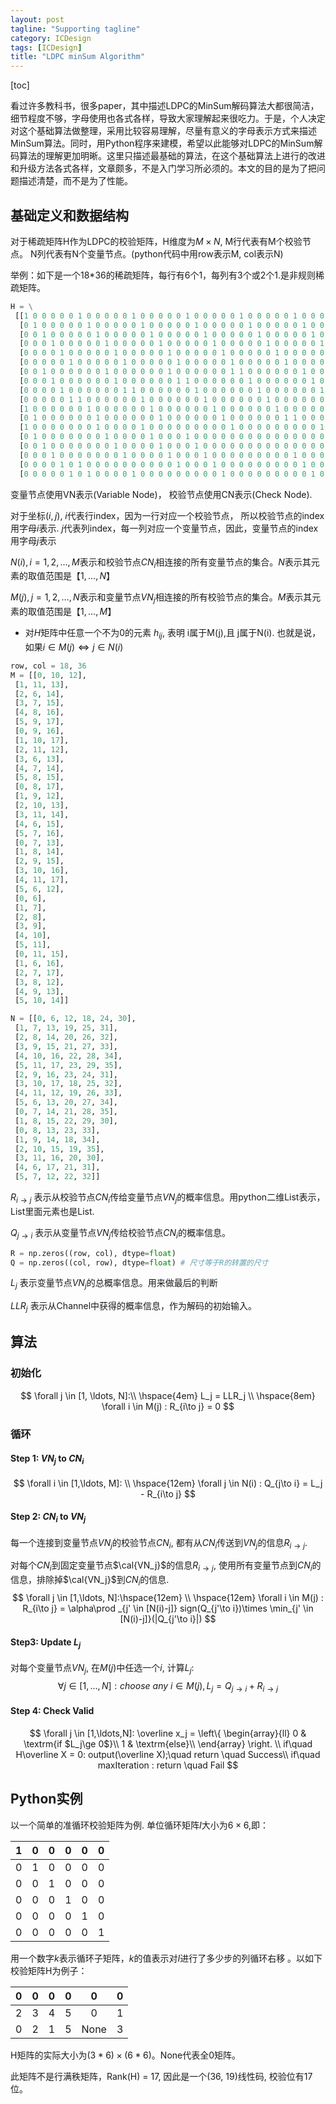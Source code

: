 ```yaml
---
layout: post
tagline: "Supporting tagline"
category: ICDesign
tags: [ICDesign]
title: "LDPC minSum Algorithm"
---
```


[toc]

看过许多教科书，很多paper，其中描述LDPC的MinSum解码算法大都很简洁，细节程度不够，字母使用也各式各样，导致大家理解起来很吃力。于是，个人决定对这个基础算法做整理，采用比较容易理解，尽量有意义的字母表示方式来描述MinSum算法。同时，用Python程序来建模，希望以此能够对LDPC的MinSum解码算法的理解更加明晰。这里只描述最基础的算法，在这个基础算法上进行的改进和升级方法各式各样，文章颇多，不是入门学习所必须的。本文的目的是为了把问题描述清楚，而不是为了性能。

## 基础定义和数据结构

对于稀疏矩阵H作为LDPC的校验矩阵，H维度为$M\times N$, M行代表有M个校验节点。 N列代表有N个变量节点。(python代码中用row表示M, col表示N)

举例：如下是一个18*36的稀疏矩阵，每行有6个1，每列有3个或2个1.是非规则稀疏矩阵。

```python
H = \
 [[1 0 0 0 0 0 1 0 0 0 0 0 1 0 0 0 0 0 1 0 0 0 0 0 1 0 0 0 0 0 1 0 0 0 0 0]
  [0 1 0 0 0 0 0 1 0 0 0 0 0 1 0 0 0 0 0 1 0 0 0 0 0 1 0 0 0 0 0 1 0 0 0 0]
  [0 0 1 0 0 0 0 0 1 0 0 0 0 0 1 0 0 0 0 0 1 0 0 0 0 0 1 0 0 0 0 0 1 0 0 0]
  [0 0 0 1 0 0 0 0 0 1 0 0 0 0 0 1 0 0 0 0 0 1 0 0 0 0 0 1 0 0 0 0 0 1 0 0]
  [0 0 0 0 1 0 0 0 0 0 1 0 0 0 0 0 1 0 0 0 0 0 1 0 0 0 0 0 1 0 0 0 0 0 1 0]
  [0 0 0 0 0 1 0 0 0 0 0 1 0 0 0 0 0 1 0 0 0 0 0 1 0 0 0 0 0 1 0 0 0 0 0 1]
  [0 0 1 0 0 0 0 0 0 1 0 0 0 0 0 0 1 0 0 0 0 0 0 1 1 0 0 0 0 0 0 1 0 0 0 0]
  [0 0 0 1 0 0 0 0 0 0 1 0 0 0 0 0 0 1 1 0 0 0 0 0 0 1 0 0 0 0 0 0 1 0 0 0]
  [0 0 0 0 1 0 0 0 0 0 0 1 1 0 0 0 0 0 0 1 0 0 0 0 0 0 1 0 0 0 0 0 0 1 0 0]
  [0 0 0 0 0 1 1 0 0 0 0 0 0 1 0 0 0 0 0 0 1 0 0 0 0 0 0 1 0 0 0 0 0 0 1 0]
  [1 0 0 0 0 0 0 1 0 0 0 0 0 0 1 0 0 0 0 0 0 1 0 0 0 0 0 0 1 0 0 0 0 0 0 1]
  [0 1 0 0 0 0 0 0 1 0 0 0 0 0 0 1 0 0 0 0 0 0 1 0 0 0 0 0 0 1 1 0 0 0 0 0]
  [1 0 0 0 0 0 0 0 1 0 0 0 0 1 0 0 0 0 0 0 0 0 0 1 0 0 0 0 0 0 0 0 0 1 0 0]
  [0 1 0 0 0 0 0 0 0 1 0 0 0 0 1 0 0 0 1 0 0 0 0 0 0 0 0 0 0 0 0 0 0 0 1 0]
  [0 0 1 0 0 0 0 0 0 0 1 0 0 0 0 1 0 0 0 1 0 0 0 0 0 0 0 0 0 0 0 0 0 0 0 1]
  [0 0 0 1 0 0 0 0 0 0 0 1 0 0 0 0 1 0 0 0 1 0 0 0 0 0 0 0 0 0 1 0 0 0 0 0]
  [0 0 0 0 1 0 1 0 0 0 0 0 0 0 0 0 0 1 0 0 0 1 0 0 0 0 0 0 0 0 0 1 0 0 0 0]
  [0 0 0 0 0 1 0 1 0 0 0 0 1 0 0 0 0 0 0 0 0 0 1 0 0 0 0 0 0 0 0 0 1 0 0 0]]
```



变量节点使用VN表示(Variable Node)， 校验节点使用CN表示(Check Node). 

对于坐标$(i,j)$,  $i$代表行index，因为一行对应一个校验节点， 所以校验节点的index用字母$i$表示. $j$代表列index，每一列对应一个变量节点，因此，变量节点的index用字母$j$表示

$N(i), i=1,2,\ldots,M$表示和校验节点$CN_i$相连接的所有变量节点的集合。$N$表示其元素的取值范围是$【1,...,N】$

$M(j), j=1,2,\ldots,N$表示和变量节点$VN_j$相连接的所有校验节点的集合。$M$表示其元素的取值范围是$【1,...,M】$

* 对$H$矩阵中任意一个不为0的元素 $h_{ij}$, 表明 i属于M(j),且 j属于N(i). 也就是说，如果$i\in M(j) \iff j \in N(i)$

```python
row, col = 18, 36
M = [[0, 10, 12],
 [1, 11, 13],
 [2, 6, 14],
 [3, 7, 15],
 [4, 8, 16],
 [5, 9, 17],
 [0, 9, 16],
 [1, 10, 17],
 [2, 11, 12],
 [3, 6, 13],
 [4, 7, 14],
 [5, 8, 15],
 [0, 8, 17],
 [1, 9, 12],
 [2, 10, 13],
 [3, 11, 14],
 [4, 6, 15],
 [5, 7, 16],
 [0, 7, 13],
 [1, 8, 14],
 [2, 9, 15],
 [3, 10, 16],
 [4, 11, 17],
 [5, 6, 12],
 [0, 6],
 [1, 7],
 [2, 8],
 [3, 9],
 [4, 10],
 [5, 11],
 [0, 11, 15],
 [1, 6, 16],
 [2, 7, 17],
 [3, 8, 12],
 [4, 9, 13],
 [5, 10, 14]]

N = [[0, 6, 12, 18, 24, 30],
 [1, 7, 13, 19, 25, 31],
 [2, 8, 14, 20, 26, 32],
 [3, 9, 15, 21, 27, 33],
 [4, 10, 16, 22, 28, 34],
 [5, 11, 17, 23, 29, 35],
 [2, 9, 16, 23, 24, 31],
 [3, 10, 17, 18, 25, 32],
 [4, 11, 12, 19, 26, 33],
 [5, 6, 13, 20, 27, 34],
 [0, 7, 14, 21, 28, 35],
 [1, 8, 15, 22, 29, 30],
 [0, 8, 13, 23, 33],
 [1, 9, 14, 18, 34],
 [2, 10, 15, 19, 35],
 [3, 11, 16, 20, 30],
 [4, 6, 17, 21, 31],
 [5, 7, 12, 22, 32]]
```



$R_{i\to j}$ 表示从校验节点$CN_i$传给变量节点$VN_j$的概率信息。用python二维List表示，List里面元素也是List.

$Q_{j\to i}$ 表示从变量节点$VN_j$传给校验节点$CN_i$的概率信息。

```python
R = np.zeros((row, col), dtype=float)
Q = np.zeros((col, row), dtype=float) # 尺寸等于R的转置的尺寸
```



$L_j$ 表示变量节点$VN_j$的总概率信息。用来做最后的判断

$LLR_j$ 表示从Channel中获得的概率信息，作为解码的初始输入。

## 算法

### 初始化

$$
\forall j \in [1, \ldots, N]:\\
\hspace{4em} L_j = LLR_j \\
\hspace{8em} \forall i \in M(j) : R_{i\to j} = 0
$$

### 循环

#### Step 1: $VN_j$ to $CN_i$

$$
\forall i \in [1,\ldots, M]: \\
 \hspace{12em} \forall j \in N(i) : Q_{j\to i} = L_j - R_{i\to j}
$$

#### Step 2: $CN_i$ to $VN_j$

每一个连接到变量节点$VN_j$的校验节点$CN_i$, 都有从$CN_i$传送到$VN_j$的信息$R_{i\to j}$.

对每个$CN_i$到固定变量节点$\cal{VN_j}$的信息$R_{i\to j}$, 使用所有变量节点到$CN_i$的信息，排除掉$\cal{VN_j}$到$CN_i$的信息.
$$
\forall j \in [1,\ldots, N]:\hspace{12em} \\
\hspace{12em} \forall i \in M(j) : R_{i\to j} = \alpha\prod _{j' \in [N(i)-j]} sign(Q_{j'\to i})\times  \min_{j' \in [N(i)-j]}(|Q_{j'\to i}|)
$$

#### Step3: Update $L_j$

对每个变量节点$VN_j$, 在$M(j)$中任选一个$i$, 计算$L_j$:
$$
\forall j \in [1,\ldots,N]: choose\ any\ i \in M(j), L_j = Q_{j\to i} + R_{i\to j}
$$

#### Step 4: Check Valid

$$
\forall j \in [1,\ldots,N]: \overline x_j = 
\left\{ \begin{array}{ll}
0 & \textrm{if $L_j\ge 0$}\\
1 & \textrm{else}\\
\end{array} \right. \\
if\quad H\overline X = 0: output(\overline X);\quad  return \quad Success\\
if\quad maxIteration : return \quad Fail
$$



## Python实例

以一个简单的准循环校验矩阵为例. 单位循环矩阵$I$大小为$6\times6$,即：

|  1   |  0   |  0   |  0   |  0   |  0   |
| :--: | :--: | :--: | :--: | :--: | :--: |
|  0   |  1   |  0   |  0   |  0   |  0   |
|  0   |  0   |  1   |  0   |  0   |  0   |
|  0   |  0   |  0   |  1   |  0   |  0   |
|  0   |  0   |  0   |  0   |  1   |  0   |
|  0   |  0   |  0   |  0   |  0   |  1   |

用一个数字$k$表示循环子矩阵，$k$的值表示对$I$进行了多少步的列循环右移 。以如下校验矩阵H为例子：

|  0   |  0   |  0   |  0   |  0   |  0   |
| :--: | :--: | :--: | :--: | :--: | :--: |
|  2   |  3   |  4   |  5   |  0   |  1   |
|  0   |  2   |  1   |  5   | None |  3   |

H矩阵的实际大小为$(3*6)\times(6*6)$。None代表全0矩阵。

此矩阵不是行满秩矩阵，Rank(H) = 17, 因此是一个(36, 19)线性码, 校验位有17位。

